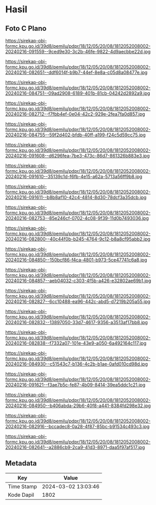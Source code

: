 # Hasil

## Foto C Plano

https://sirekap-obj-formc.kpu.go.id/39d8/pemilu/pdpr/18/12/05/20/08/1812052008002-20240216-091559--9ced9e30-3c2b-46fe-9822-4d9aecbbe22d.jpg

https://sirekap-obj-formc.kpu.go.id/39d8/pemilu/pdpr/18/12/05/20/08/1812052008002-20240216-082651--ddf6014f-b9b7-44ef-8e8a-c05d8a08477e.jpg

https://sirekap-obj-formc.kpu.go.id/39d8/pemilu/pdpr/18/12/05/20/08/1812052008002-20240216-084751--09ad2908-6189-401b-81cb-04242d2892a9.jpg

https://sirekap-obj-formc.kpu.go.id/39d8/pemilu/pdpr/18/12/05/20/08/1812052008002-20240216-082712--f7fbb4ef-0e04-42c2-929e-2fea7fa0d857.jpg

https://sirekap-obj-formc.kpu.go.id/39d8/pemilu/pdpr/18/12/05/20/08/1812052008002-20240216-084755--59f2d402-bfdb-40ff-a199-f24c5d59cc75.jpg

https://sirekap-obj-formc.kpu.go.id/39d8/pemilu/pdpr/18/12/05/20/08/1812052008002-20240216-091608--d6296fea-7be3-473c-86d7-861326b883e3.jpg

https://sirekap-obj-formc.kpu.go.id/39d8/pemilu/pdpr/18/12/05/20/08/1812052008002-20240216-091610--35139c1d-f6fb-4e15-a62a-5713a56ff9b8.jpg

https://sirekap-obj-formc.kpu.go.id/39d8/pemilu/pdpr/18/12/05/20/08/1812052008002-20240216-091611--b8b8af10-42c4-4814-8d30-78dcf3a35dcb.jpg

https://sirekap-obj-formc.kpu.go.id/39d8/pemilu/pdpr/18/12/05/20/08/1812052008002-20240216-082753--85e246cf-0702-4c08-9f39-11d0b7493036.jpg

https://sirekap-obj-formc.kpu.go.id/39d8/pemilu/pdpr/18/12/05/20/08/1812052008002-20240216-082800--40c44f0b-b245-4764-9c12-b8a8cf95abb2.jpg

https://sirekap-obj-formc.kpu.go.id/39d8/pemilu/pdpr/18/12/05/20/08/1812052008002-20240216-084850--150bcf86-f4ca-4801-b973-5ce47741c6a8.jpg

https://sirekap-obj-formc.kpu.go.id/39d8/pemilu/pdpr/18/12/05/20/08/1812052008002-20240216-084857--aeb04032-c303-4f5b-a426-e32802ae69b1.jpg

https://sirekap-obj-formc.kpu.go.id/39d8/pemilu/pdpr/18/12/05/20/08/1812052008002-20240216-082827--6cc10488-ea96-442c-abd5-d7219b205a55.jpg

https://sirekap-obj-formc.kpu.go.id/39d8/pemilu/pdpr/18/12/05/20/08/1812052008002-20240216-082832--13897050-33d7-4617-9356-a3513af17bb8.jpg

https://sirekap-obj-formc.kpu.go.id/39d8/pemilu/pdpr/18/12/05/20/08/1812052008002-20240216-082838--f7332a07-101e-43e9-a050-6a492164c117.jpg

https://sirekap-obj-formc.kpu.go.id/39d8/pemilu/pdpr/18/12/05/20/08/1812052008002-20240216-084930--c51543c7-b136-4c2b-b1ae-0afd010cd98d.jpg

https://sirekap-obj-formc.kpu.go.id/39d8/pemilu/pdpr/18/12/05/20/08/1812052008002-20240216-091621--f3ae7b5c-fe87-4b09-8414-39ea5ddc1c21.jpg

https://sirekap-obj-formc.kpu.go.id/39d8/pemilu/pdpr/18/12/05/20/08/1812052008002-20240216-084950--b406abda-29b6-40f8-a441-8384fd298e32.jpg

https://sirekap-obj-formc.kpu.go.id/39d8/pemilu/pdpr/18/12/05/20/08/1812052008002-20240216-082916--bccadec8-0a28-4f87-85bc-b91534c493c3.jpg

https://sirekap-obj-formc.kpu.go.id/39d8/pemilu/pdpr/18/12/05/20/08/1812052008002-20240216-082641--a2886cb9-2ca9-41d3-8971-daa5f97af517.jpg


## Metadata

| Key        | Value               |
| ---------- | ------------------- |
| Time Stamp | 2024-03-02 13:03:46 |
| Kode Dapil | 1802                |



